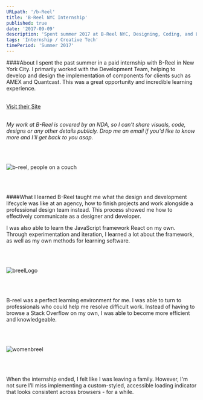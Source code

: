 ```yaml
---
URLpath: '/b-Reel'
title: 'B-Reel NYC Internship'
published: true
date: '2017-09-09'
description: 'Spent summer 2017 at B-Reel NYC, Designing, Coding, and Learning'
tags: 'Internship / Creative Tech'
timePeriod: 'Summer 2017'
---
```


####About
I spent the past summer in a paid internship with B-Reel in New York City. I primarily worked with the Development Team, helping to develop and design the implementation of components for clients such as AMEX and Quantcast. This was a great opportunity and incredible learning experience.

<br/>
<a href="https://www.b-reel.com">Visit their Site</a>

<br/>
<br/>


*My work at B-Reel is covered by an NDA, so I can't share visuals, code, designs or any other details publicly. Drop me an email if you'd like to know more and I'll get back to you asap.*

<br/>
<br/>

![b-reel, people on a couch](https://www.jacobdfrank.com/images/breel/breelCouch.png)

<br/>
<br/>

####What I learned
B-Reel taught me what the design and development lifecycle was like at an agency, how to finish projects and work alongside a professional design team instead. This process showed me how to effectively communicate as a designer and developer.

I was also able to learn the JavaScript framework React on my own. Through experimentation and iteration, I learned a lot about the framework, as well as my own methods for learning software.

<br/>
<br/>

![breelLogo](https://www.jacobdfrank.com/images/breel/breelLogo.png)

<br/>
<br/>

B-reel was a perfect learning environment for me. I was able to turn to professionals who could help me resolve difficult work. Instead of having to browse a Stack Overflow on my own, I was able to become more efficient and knowledgeable.

<br/>
<br/>


![womenbreel](https://www.jacobdfrank.com/images/breel/womenbreel.png)

<br/>
<br/>


When the internship ended, I felt like I was leaving a family. However, I'm not sure I’ll miss implementing a custom-styled, accessible loading indicator that looks consistent across browsers - for a while.
